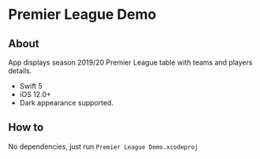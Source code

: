 # Premier League Demo

## About

App displays season 2019/20 Premier League table with teams and players details.  
* Swift 5
* iOS 12.0+
* Dark appearance supported.

## How to

No dependencies, just run `Premier League Demo.xcodeproj`
